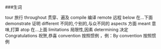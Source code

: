 ###生词

tour    旅行
throughout    贯穿、遍及
compile    编译
remote    远程
below    在...下面
demonstrate    证明
different    不同的,个别的,与众不同的
aspects    方面
meant    意味,打算
atop    在...上面
limitations    局限性,因素
determining    决定
Congratulations    祝贺,恭喜
convention 按照惯例   ，例：By convention 按照惯例